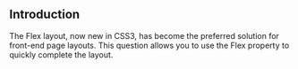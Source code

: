 ## Introduction

The Flex layout, now new in CSS3, has become the preferred solution for front-end page layouts. This question allows you to use the Flex property to quickly complete the layout.
